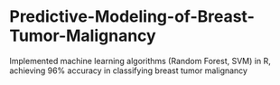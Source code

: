 # Predictive-Modeling-of-Breast-Tumor-Malignancy
Implemented machine learning algorithms (Random Forest, SVM) in R, achieving 96% accuracy in classifying breast tumor malignancy 
